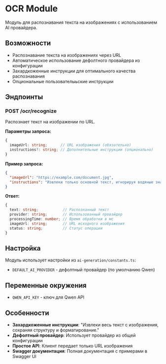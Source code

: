 # OCR Module

Модуль для распознавания текста на изображениях с использованием AI провайдера.

## Возможности

- Распознавание текста на изображениях через URL
- Автоматическое использование дефолтного провайдера из конфигурации
- Захардкоженные инструкции для оптимального качества распознавания
- Опциональные пользователыьские инструкции

## Эндпоинты

### POST /ocr/recognize

Распознает текст на изображении по URL.

**Параметры запроса:**

```typescript
{
  imageUrl: string;      // URL изображения (обязательно)
  instructions?: string; // Дополнительные инструкции (опционально)
}
```

**Пример запроса:**

```json
{
  "imageUrl": "https://example.com/document.jpg",
  "instructions": "Извлеки только основной текст, игнорируя водяные знаки"
}
```

**Ответ:**

```typescript
{
  text: string;           // Распознанный текст
  provider: string;       // Использованный провайдер
  processingTime: number; // Время обработки в мс
  imageUrl: string;       // URL исходного изображения
  status: string;         // Статус операции
}
```

## Настройка

Модуль использует настройки из `ai-generation/constants.ts`:

- `DEFAULT_AI_PROVIDER` - дефолтный провайдер (по умолчанию Qwen)

## Переменные окружения

- `QWEN_API_KEY` - ключ для Qwen API

## Особенности

- **Захардкоженные инструкции**: "Извлеки весь текст с изображения, сохраняя структуру и форматирование."
- **Дефолтный провайдер**: Использует провайдер из общей конфигурации
- **Простое API**: Клиент передает только URL изображения
- **Swagger документация**: Полная документация с примерами в Swagger UI
